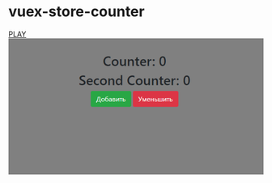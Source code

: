 # vuex-store-counter
<a href="https://westerovs.github.io/vuex-store-counter/.">PLAY</a>
<br>
<img src="cover.jpg">
